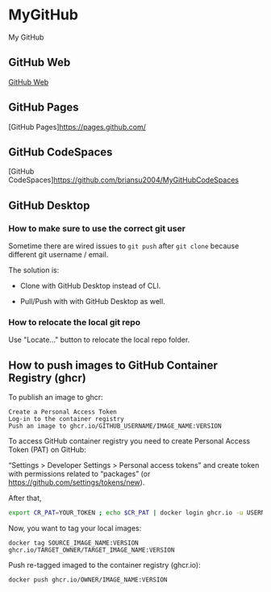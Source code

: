 # MyGitHub

My GitHub

## GitHub Web

[GitHub Web](GitHub_Web.md)

## GitHub Pages

[GitHub Pages]<https://pages.github.com/>

## GitHub CodeSpaces

[GitHub CodeSpaces]<https://github.com/briansu2004/MyGitHubCodeSpaces>

## GitHub Desktop

### How to make sure to use the correct git user

Sometime there are wired issues to `git push` after `git clone` because different git username / email.

The solution is:

- Clone with GitHub Desktop instead of CLI.

- Pull/Push with with GitHub Desktop as well.

### How to relocate the local git repo

Use "Locate..." button to relocate the local repo folder.

## How to push images to GitHub Container Registry (ghcr)

To publish an image to ghcr:

```dos
Create a Personal Access Token
Log-in to the container registry
Push an image to ghcr.io/GITHUB_USERNAME/IMAGE_NAME:VERSION
```

To access GitHub container registry you need to create Personal Access Token (PAT) on GitHub:

“Settings > Developer Settings > Personal access tokens” and create token with permissions related to “packages” (or <https://github.com/settings/tokens/new>).

After that,

```bash
export CR_PAT=YOUR_TOKEN ; echo $CR_PAT | docker login ghcr.io -u USERNAME --password-stdin
```

Now, you want to tag your local images:

`docker tag SOURCE_IMAGE_NAME:VERSION ghcr.io/TARGET_OWNER/TARGET_IMAGE_NAME:VERSION`

Push re-tagged imaged to the container registry (ghcr.io):

`docker push ghcr.io/OWNER/IMAGE_NAME:VERSION`

